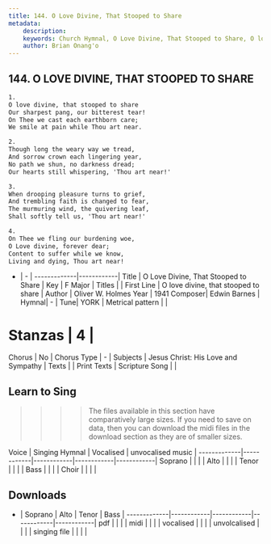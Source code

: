 ```yaml
---
title: 144. O Love Divine, That Stooped to Share
metadata:
    description: 
    keywords: Church Hymnal, O Love Divine, That Stooped to Share, O love divine, that stooped to share, 
    author: Brian Onang'o
---
```



## 144. O LOVE DIVINE, THAT STOOPED TO SHARE

```txt
1.
O love divine, that stooped to share 
Our sharpest pang, our bitterest tear! 
On Thee we cast each earthborn care; 
We smile at pain while Thou art near. 

2.
Though long the weary way we tread, 
And sorrow crown each lingering year, 
No path we shun, no darkness dread; 
Our hearts still whispering, 'Thou art near!' 

3.
When drooping pleasure turns to grief, 
And trembling faith is changed to fear, 
The murmuring wind, the quivering leaf, 
Shall softly tell us, 'Thou art near!' 

4.
On Thee we fling our burdening woe, 
O Love divine, forever dear; 
Content to suffer while we know, 
Living and dying, Thou art near!

```

- |   -  |
-------------|------------|
Title | O Love Divine, That Stooped to Share |
Key | F Major |
Titles |  |
First Line | O love divine, that stooped to share |
Author | Oliver W. Holmes
Year | 1941
Composer| Edwin Barnes |
Hymnal|  - |
Tune| YORK |
Metrical pattern | |
# Stanzas | 4 |
Chorus | No |
Chorus Type | - |
Subjects | Jesus Christ: His Love and Sympathy |
Texts |  |
Print Texts | 
Scripture Song |  |
  
## Learn to Sing

>>>> The files available in this section have comparatively large sizes. If you need to save on data, then you can download the midi files in the download section as they are of smaller sizes.

Voice |  Singing Hymnal | Vocalised | unvocalised music |
-------------|------------|------------|------------|------------|
Soprano | | | |
Alto | | | |
Tenor | | | |
Bass | | | |
Choir | | | |

## Downloads

- |  Soprano | Alto | Tenor | Bass |
-------------|------------|------------|------------|------------|
pdf | | | |
midi | | | |
vocalised | | | |
unvolcalised | | | |
singing file | | | |
  